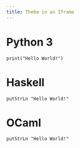 ```yaml
---
title: Thebe in an Iframe
---
```


# Python 3

``` {.python width="100%" height="500px" .thebe src="/test/static/thebe.html" repo="binder-examples/requirements" kernel="python3"}
print("Hello World!")
```

# Haskell

``` {.python width="100%" height="500px" .thebe src="/test/static/thebe.html" repo="IHaskell/IHaskell" kernel="IHaskell" language="haskell"}
putStrLn "Hello World!"
```



# OCaml

``` {.python width="100%" height="500px" .thebe src="/test/static/thebe.html" repo="edmcman/ocaml-jupyter-binder-environment/master"}
putStrLn "Hello World!"
```
